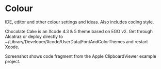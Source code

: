 Colour
======

IDE, editor and other colour settings and ideas. Also includes coding style.

Chocolate Cake is an Xcode 4.3 & 5 theme based on EGO v2. Get through Alcatraz or deploy directly to ~/Library/Developer/Xcode/UserData/FontAndColorThemes and restart Xcode.

Screenshot shows code fragment from the Apple ClipboardViewer example project.
